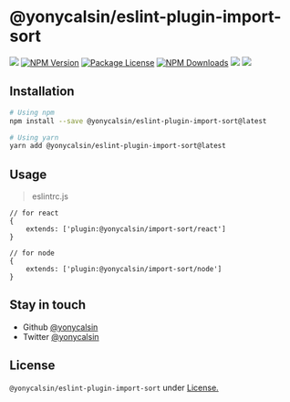# @yonycalsin/eslint-plugin-import-sort

<a href="https://github.com/yonycalsin/eslint-config"><img src="https://img.shields.io/spiget/stars/1000?color=brightgreen&label=Star&logo=github" /></a>
<a href="https://www.npmjs.com/@yonycalsin/eslint-plugin-import-sort" target="_blank">
<img src="https://img.shields.io/npm/v/@yonycalsin/eslint-plugin-import-sort" alt="NPM Version" /></a>
<a href="https://www.npmjs.com/@yonycalsin/eslint-plugin-import-sort" target="_blank">
<img src="https://img.shields.io/npm/l/@yonycalsin/eslint-plugin-import-sort" alt="Package License" /></a>
<a href="https://www.npmjs.com/@yonycalsin/eslint-plugin-import-sort" target="_blank">
<img src="https://img.shields.io/npm/dm/@yonycalsin/eslint-plugin-import-sort" alt="NPM Downloads" /></a>
<a href="https://github.com/yonycalsin"><img src="https://img.shields.io/badge/Author-Yony%20Calsin-blueviolet?style=flat-square&logo=appveyor" /></a>
<a href="https://twitter.com/yonycalsin" target="_blank">
<img src="https://img.shields.io/twitter/follow/yonycalsin.svg?style=social&label=Follow"></a>

## Installation

```bash
# Using npm
npm install --save @yonycalsin/eslint-plugin-import-sort@latest

# Using yarn
yarn add @yonycalsin/eslint-plugin-import-sort@latest
```

## Usage

> eslintrc.js

```jsonc
// for react
{
    extends: ['plugin:@yonycalsin/import-sort/react']
}

// for node
{
    extends: ['plugin:@yonycalsin/import-sort/node']
}
```

## Stay in touch

- Github [@yonycalsin](https://github.com/yonycalsin)
- Twitter [@yonycalsin](https://twitter.com/yonycalsin)

## License

`@yonycalsin/eslint-plugin-import-sort` under [License.](LICENSE)
